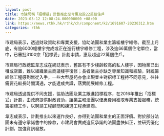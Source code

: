 ```yaml
---
layout: post
title: 市建局稱「招標妥」計劃推出至今惠及逾22萬個住戶
date: 2023-03-12 12:08:24.000000000 +08:00
link: https://news.rthk.hk/rthk/ch/component/k2/1691607-20230312.htm
categories: rthk
---
```


市建局表示，透過財政資助和專業支援，協助法團和業主籌組樓宇維修。截至上月底，有逾6000幢樓宇完成或正在進行樓宇維修工程，涉及逾66萬個住宅單位，當中，已審批3100宗「招標妥」計劃申請，惠及超過22萬個住戶。

市建局行政總監韋志成在網誌表示，舊區有不少樓齡較高的私人樓宇，因物業已出租或空置，難以組織業主商議樓宇復修；長者業主亦缺乏專業知識和經驗，對統籌維修工程感到無從入手。一些大型屋苑亦會出現業主對招標工程持不同意見，往往需要花較長時間溝通，才能達成共識，落實開展維修工程。

市建局透過提供不同支援，協助法團及業主跟進招標程序，在2016年推出「招標妥」計劃，由政府提供財政資助，讓業主和法團以優惠費用獲取專業支援服務，統籌招標工作，以聘請工程顧問和揀選工程承建商。

韋志成表示，計劃推出以來運作良好，亦得到法團和業主的正面評價。對於部分法團未有遵守承諾書中的條款，市建局會責成違反承諾的法團盡快糾正，並研究優化計劃，加強資訊發放。
